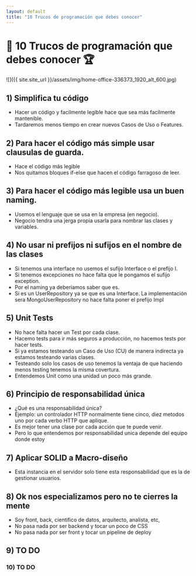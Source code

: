 ```yaml
---
layout: default
title: "10 Trucos de programación que debes conocer"
---
```


# :dart: 10 Trucos de programación que debes conocer :trophy:

![]({{ site.site_url }}/assets/img/home-office-336373_1920_alt_600.jpg)

## 1) Simplifica tu código

- Hacer un código y facilmente legible hace que sea más facilmente mantenible. 
- Tardaremos menos tiempo en crear nuevos Casos de Uso o Features.

## 2) Para hacer el código más simple usar clausulas de guarda.

- Hace el código más legible 
- Nos quitamos bloques if-else que hacen el código farragoso de leer.

## 3) Para hacer el código más legible usa un buen naming.

- Usemos el lenguaje que se usa en la empresa (en negocio).
- Negocio tendra una jerga propia usarla para nombrar las clases y variables.

## 4) No usar ni prefijos ni sufijos en el nombre de las clases

- Si tenemos una interface no usemos el sufijo Interface o el prefijo I.
- Si tenemos excepciones no hace falta que le pongamos el sufijo exception.
- Por el naming ya deberiamos saber que es. 
- Si es un UserRepository ya se que es una Interface. La implementación sera MongoUserRepository no hace falta poner el prefijo Impl

## 5) Unit Tests

- No hace falta hacer un Test por cada clase.
- Hacemo tests para ir más seguros a producción, no hacemos tests por hacer tests.
- Si ya estamos testeando un Caso de Uso (CU) de manera indirecta ya estamos testeando varias clases.
- Testeando solo los casos de uso tenemos la ventaja de que haciendo menos testing tenemos la misma covertura.
- Entendemos Unit como una unidad un poco más grande.

## 6) Principio de responsabilidad única

- ¿Qué es una responsabilidad única?
- Ejemplo: un controlador HTTP normalmente tiene cinco, diez metodos uno por cada verbo HTTP que aplique.
- Es mejor tener una clase por cada acción que te puede venir.
- Pero lo que entendemos por responsabilidad unica depende del equipo donde estoy 

## 7) Aplicar SOLID a Macro-diseño

- Esta instancia en el servidor solo tiene esta responsabilidad que es la de gestionar usuarios.

## 8) Ok nos especializamos pero no te cierres la mente

- Soy front, back, cientifico de datos, arquitecto, analista, etc, 
- No pasa nada por ser backend y tocar un poco de CSS
- No pasa nada por ser front y tocar un pipeline de deploy

## 9) TO DO

### 10) TO DO
